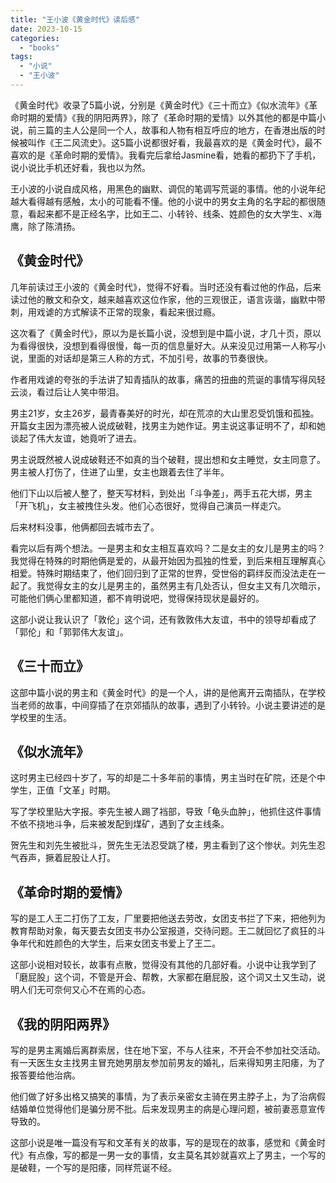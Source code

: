 ```yaml
---
title: "王小波《黄金时代》读后感"
date: 2023-10-15
categories: 
  - "books"
tags: 
  - "小说"
  - "王小波"
---
```


《黄金时代》收录了5篇小说，分别是《黄金时代》《三十而立》《似水流年》《革命时期的爱情》《我的阴阳两界》，除了《革命时期的爱情》以外其他的都是中篇小说，前三篇的主人公是同一个人，故事和人物有相互呼应的地方，在香港出版的时候被叫作《王二风流史》。这5篇小说都很好看，我最喜欢的是《黄金时代》，最不喜欢的是《革命时期的爱情》。我看完后拿给Jasmine看，她看的都扔下了手机，说小说比手机还好看，我也以为然。

王小波的小说自成风格，用黑色的幽默、调侃的笔调写荒诞的事情。他的小说年纪越大看得越有感触，太小的可能看不懂。他的小说中的男女主角的名字起的都很随意，看起来都不是正经名字，比如王二、小转铃、线条、姓颜色的女大学生、x海鹰，除了陈清扬。

## 《黄金时代》

几年前读过王小波的《黄金时代》，觉得不好看。当时还没有看过他的作品，后来读过他的散文和杂文，越来越喜欢这位作家，他的三观很正，语言诙谐，幽默中带刺，用戏谑的方式解读不正常的现象，看起来很过瘾。

这次看了《黄金时代》，原以为是长篇小说，没想到是中篇小说，才几十页，原以为看得很快，没想到看得很慢，每一页的信息量好大。从来没见过用第一人称写小说，里面的对话却是第三人称的方式，不加引号，故事的节奏很快。

作者用戏谑的夸张的手法讲了知青插队的故事，痛苦的扭曲的荒诞的事情写得风轻云淡，看过后让人笑中带泪。

男主21岁，女主26岁，最青春美好的时光，却在荒凉的大山里忍受饥饿和孤独。开篇女主因为漂亮被人说成破鞋，找男主为她作证。男主说这事证明不了，却和她谈起了伟大友谊，她竟听了进去。

男主说既然被人说成破鞋还不如真的当个破鞋，提出想和女主睡觉，女主同意了。男主被人打伤了，住进了山里，女主也跟着去住了半年。

他们下山以后被人整了，整天写材料，到处出「斗争差」，两手五花大绑，男主「开飞机」，女主被拽住头发。他们心态很好，觉得自己演员一样走穴。

后来材料没事，他俩都回去城市去了。

看完以后有两个想法。一是男主和女主相互喜欢吗？二是女主的女儿是男主的吗？我觉得在特殊的时期他俩是爱的，从最开始因为孤独的性爱，到后来相互理解真心相爱。特殊时期结束了，他们回归到了正常的世界，受世俗的羁绊反而没法走在一起了。我觉得女主的女儿是男主的，虽然男主有几处否认，但女主又有几次暗示，可能他们俩心里都知道，都不肯明说吧，觉得保持现状是最好的。

这部小说让我认识了「敦伦」这个词，还有敦敦伟大友谊，书中的领导却看成了「郭伦」和「郭郭伟大友谊」。

## 《三十而立》

这部中篇小说的男主和《黄金时代》的是一个人，讲的是他离开云南插队，在学校当老师的故事，中间穿插了在京郊插队的故事，遇到了小转铃。小说主要讲述的是学校里的生活。

## 《似水流年》

这时男主已经四十岁了，写的却是二十多年前的事情，男主当时在矿院，还是个中学生，正值「文革」时期。

写了学校里贴大字报。李先生被人踢了裆部，导致「龟头血肿」，他抓住这件事情不依不挠地斗争，后来被发配到煤矿，遇到了女主线条。

贺先生和刘先生被批斗，贺先生无法忍受跳了楼，男主看到了这个惨状。刘先生忍气吞声，撅着屁股让人打。

## 《革命时期的爱情》

写的是工人王二打伤了工友，厂里要把他送去劳改，女团支书拦了下来，把他列为教育帮助对象，每天要去女团支书办公室报道，交待问题。王二就回忆了疯狂的斗争年代和姓颜色的大学生，后来女团支书爱上了王二。

这部小说相对较长，故事有点散，觉得没有其他的几部好看。小说中让我学到了「磨屁股」这个词，不管是开会、帮教，大家都在磨屁股，这个词又土又生动，说明人们无可奈何又心不在焉的心态。

## 《我的阴阳两界》

写的是男主离婚后离群索居，住在地下室，不与人往来，不开会不参加社交活动。有一天医生女主找男主冒充她男朋友参加前男友的婚礼，后来得知男主阳痿，为了报答要给他治病。

他们做了好多出格又搞笑的事情，为了表示亲密女主骑在男主脖子上，为了治病假结婚单位觉得他们是骗分房不批。后来发现男主的病是心理问题，被前妻恶意宣传导致的。

这部小说是唯一篇没有写和文革有关的故事，写的是现在的故事，感觉和《黄金时代》有点像，写的都是一男一女的事情，女主莫名其妙就喜欢上了男主，一个写的是破鞋，一个写的是阳痿，同样荒诞不经。
